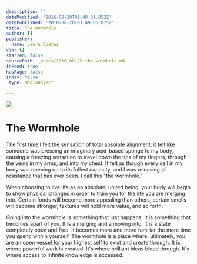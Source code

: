 ```yaml
---
description: ''
dateModified: '2016-08-20T01:48:31.052Z'
datePublished: '2016-08-20T01:49:05.075Z'
title: The Wormhole
author: []
publisher:
  name: Laura Coates
via: {}
starred: false
sourcePath: _posts/2016-08-20-the-wormhole.md
inFeed: true
hasPage: false
inNav: false
_type: MediaObject

---
```

![](https://the-grid-user-content.s3-us-west-2.amazonaws.com/d451a61d-a121-4049-a0e0-ab316fbab4f2.jpg)

# The Wormhole

The first time I felt the sensation of total absolute alignment, it felt like someone was pressing an imaginary acid-based sponge to my body, causing a freezing sensation to travel down the tips of my fingers, through the veins in my arms, and into my chest. It felt as though every cell in my body was opening up to its fullest capacity, and I was releasing all resistance that has ever been. I call this "the wormhole." 

When choosing to live life as an absolute, united being, your body will begin to show physical changes in order to train you for the life you are merging into. Certain foods will become more appealing than others, certain smells will become stronger, textures will hold more value, and so forth. 

Going into the wormhole is something that just happens. It is something that becomes apart of you. It is a merging and a moving into. It is a state completely open and free. It becomes more and more familiar the more time you spend within yourself. The wormhole is a place where, ultimately, you are an open vessel for your highest self to exist and create through. It is where powerful work is created. It's where brilliant ideas bleed through. It's where access to infinite knowledge is accessed.